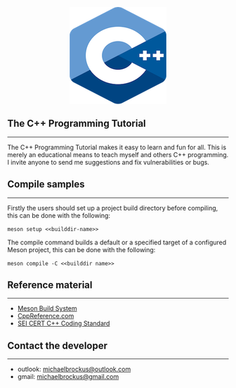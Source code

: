 <p align="center">
<img src="resource/logo.png">
</p>

## The C++ Programming Tutorial
------------------------------------------------

The C++ Programming Tutorial makes it easy to learn and fun for
all. This is merely an educational means to teach myself and
others C++ programming. I invite anyone to send me suggestions
and fix vulnerabilities or bugs.

## Compile samples
------------------------------------------------

Firstly the users should set up a project build directory before
compiling, this can be done with the following:

```console
meson setup <<builddir-name>>
```

The compile command builds a default or a specified target of a
configured Meson project, this can be done with the following:

```console
meson compile -C <<builddir name>>
```

## Reference material
------------------------------------------------

- [Meson Build System](https://mesonbuild.com/)
- [CppReference.com](https://en.cppreference.com/w/)
- [SEI CERT C++ Coding Standard](https://wiki.sei.cmu.edu/confluence/pages/viewpage.action?pageId=88046682)


## Contact the developer
------------------------------------------------

* outlook: [michaelbrockus@outlook.com](mailto:michaelbrockus@outlook.com)
* gmail: [michaelbrockus@gmail.com](mailto:michaelbrockus@gmail.com)